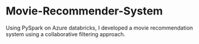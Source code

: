 # Movie-Recommender-System
Using PySpark on Azure databricks, I developed a movie recommendation system using a collaborative filtering approach.
